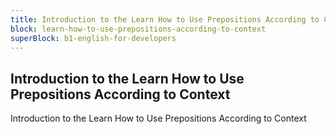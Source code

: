 ```yaml
---
title: Introduction to the Learn How to Use Prepositions According to Context
block: learn-how-to-use-prepositions-according-to-context
superBlock: b1-english-for-developers
---
```


## Introduction to the Learn How to Use Prepositions According to Context

Introduction to the Learn How to Use Prepositions According to Context
